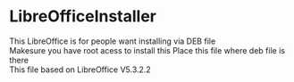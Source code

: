# LibreOfficeInstaller
This LibreOffice is for people want installing via DEB file
<br>
Makesure you have root acess to install this 
Place this file where deb file is there
<br>
This file based on LibreOffice V5.3.2.2
